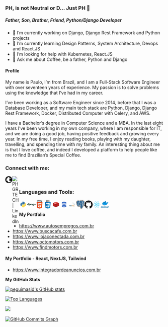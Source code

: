 ### PH, is not Neutral or D... Just PH 👋

##### Father, Son, Brother, Friend, Python/Django Developer

- 🔭 I’m currently working on Django, Django Rest Framework and Python projects
- 🌱 I’m currently learning Design Patterns, System Architecture, Devops and React.JS
- 🤔 I’m looking for help with Kubernetes, React.JS
- 💬 Ask me about Coffee, be a father, Python and Django

#### Profile

My name is Paulo, I’m from Brazil, and I am a Full-Stack Software Engineer with over seventeen years of experience. 
My passion is to solve problems using the knowledge that I’ve had in my career. 

I’ve been working as a Software Engineer since 2014, before that I was a Database Developer, and my main tech stack are Python, Django, Django Rest Framework, Docker, Distributed Computer with Celery, and AWS.

I have a Bachelor’s degree in Computer Science and a MBA. In the last eight years I’ve been working in my own company, where I am responsible for IT, and we are doing a good job, having positive feedback and growing every year. 
In my free time, I enjoy reading books, playing with my daughter, travelling, and spending time with my family. An interesting thing about me is that I love coffee, and indeed I developed a platform to help people like me to find Brazilian’s Special Coffee.


### Connect with me:

[<img align="left" alt="PHGR TECH" width="22px" src="https://raw.githubusercontent.com/iconic/open-iconic/master/svg/globe.svg" />][website]
[<img align="left" alt="PHGR TECH | LinkedIn" width="22px" src="https://cdn.jsdelivr.net/npm/simple-icons@v3/icons/linkedin.svg" />][linkedin]

<br />

### Languages and Tools:

<img align="left" alt="python" width="26px" src="https://raw.githubusercontent.com/github/explore/78df643247d429f6cc873026c0622819ad797942/topics/python/python.png" />
<img align="left" alt="django" width="26px" src="https://raw.githubusercontent.com/github/explore/78df643247d429f6cc873026c0622819ad797942/topics/django/django.png" />
<img align="left" alt="HTML5" width="26px" src="https://raw.githubusercontent.com/github/explore/80688e429a7d4ef2fca1e82350fe8e3517d3494d/topics/html/html.png" />
<img align="left" alt="CSS3" width="26px" src="https://raw.githubusercontent.com/github/explore/80688e429a7d4ef2fca1e82350fe8e3517d3494d/topics/css/css.png" />
<img align="left" alt="redis" width="26px" src="https://raw.githubusercontent.com/github/explore/80688e429a7d4ef2fca1e82350fe8e3517d3494d/topics/redis/redis.png" />
<img align="left" alt="SQL" width="26px" src="https://raw.githubusercontent.com/github/explore/80688e429a7d4ef2fca1e82350fe8e3517d3494d/topics/sql/sql.png" />
<img align="left" alt="MySQL" width="26px" src="https://raw.githubusercontent.com/github/explore/80688e429a7d4ef2fca1e82350fe8e3517d3494d/topics/mysql/mysql.png" />
<img align="left" alt="PostgreSQL" width="26px" src="https://raw.githubusercontent.com/github/explore/80688e429a7d4ef2fca1e82350fe8e3517d3494d/topics/postgresql/postgresql.png" />
<img align="left" alt="GitHub" width="26px" src="https://raw.githubusercontent.com/github/explore/78df643247d429f6cc873026c0622819ad797942/topics/github/github.png" />
<img align="left" alt="ReactJS" width="26px" src="https://raw.githubusercontent.com/github/explore/78df643247d429f6cc873026c0622819ad797942/topics/react/react.png" />
<img align="left" alt="Docker" width="26px" src="https://raw.githubusercontent.com/github/explore/78df643247d429f6cc873026c0622819ad797942/topics/docker/docker.png" />

<br />

#### My Portfolio ####

- https://www.autosempregos.com.br
- https://www.buscacafe.com.br
- https://www.lojaconectada.com.br
- https://www.octomotors.com.br
- https://www.findmotors.com.br

#### My Portfolio - React, NextJS, Tailwind ####

- https://www.integradordeanuncios.com.br


[website]: https://www.phgr.tech/
[linkedin]: https://www.linkedin.com/in/phsantosjr/


<b>My GitHub Stats</b>

<a href="http://www.github.com/phsantosjr"><img src="https://github-readme-stats.vercel.app/api?username=phsantosjr&show_icons=true&hide=&count_private=true&title_color=3382ed&text_color=ffffff&icon_color=3382ed&bg_color=171717&hide_border=true&show_icons=true" alt="peguimasid's GitHub stats" /></a>

<a href="https://github.com/phsantosjr" align="left"><img src="https://github-readme-stats.vercel.app/api/top-langs/?username=phsantosjr&layout=compact&title_color=3382ed&text_color=ffffff&icon_color=3382ed&bg_color=171717&hide_border=true&locale=en&custom_title=Top%20%Languages" alt="Top Languages" /></a>

<a href="http://www.github.com/phsantosjr"><img src="https://github-readme-streak-stats.herokuapp.com/?user=phsantosjr&stroke=ffffff&background=171717&ring=3382ed&fire=3382ed&currStreakNum=ffffff&currStreakLabel=3382ed&sideNums=ffffff&sideLabels=ffffff&dates=ffffff&hide_border=true" /></a>

<a href="http://www.github.com/phsantosjr"><img src="https://activity-graph.herokuapp.com/graph?username=phsantosjr&bg_color=171717&color=ffffff&line=3382ed&point=ffffff&area_color=171717&area=true&hide_border=true&custom_title=GitHub%20Commits%20Graph" alt="GitHub Commits Graph" /></a>
